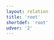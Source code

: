 ```yaml
---
layout: relation
title: 'root'
shortdef: 'root'
udver: '2'
---
```

<!-- Interlanguage links updated Út zář 29 20:32:02 CEST 2020 -->
